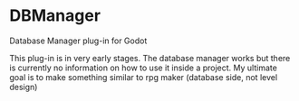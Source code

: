 # DBManager
Database Manager plug-in for Godot

This plug-in is in very early stages. The database manager works but there is currently no information on how to use it inside a project. 
My ultimate goal is to make something similar to rpg maker (database side, not level design)
